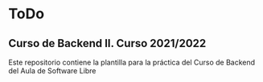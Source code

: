 

# ToDo
## Curso de Backend II. Curso 2021/2022

Este repositorio contiene la plantilla para la práctica del Curso de Backend del Aula de Software Libre


